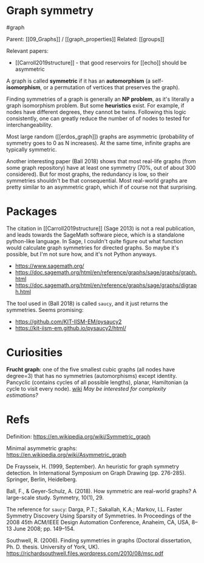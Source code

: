 # Graph symmetry

#graph

Parent: [[09_Graphs]] / [[graph_properties]]
Related: [[groups]]


Relevant papers:
* [[Carroll2019structure]] - that good reservoirs for [[echo]] should be asymmetric


A graph is called **symmetric** if it has an **automorphism** (a self-**isomorphism**, or a permutation of vertices that preserves the graph).

Finding symmetries of a graph is generally an **NP problem**, as it's literally a graph isomorphism problem. But some **heuristics** exist. For example, if nodes have different degrees, they cannot be twins. Following this logic consistently, one can greatly reduce the number of of nodes to tested for interchangeability.

Most large random ([[erdos_graph]]) graphs are asymmetric (probability of symmetry goes to 0 as N increases). At the same time, infinite graphs are typically symmetric.

Another interesting paper (Ball 2018) shows that most real-life graphs (from some graph repository) have at least one symmetry (70%, out of about 300 considered). But for most graphs, the redundancy is low, so their  symmetries shouldn't be that consequential. Most real-world graphs are pretty similar to an asymmetric graph, which if of course not that surprising.

# Packages

The citation in [[Carroll2019structure]] (Sage 2013) is not a real publication, and leads towards the SageMath software piece, which is a standalone python-like language. In Sage, I couldn't quite figure out what function would calculate graph symmetries for directed graphs. So maybe it's possible, but I'm not sure how, and it's not Python anyways.
* https://www.sagemath.org/
* https://doc.sagemath.org/html/en/reference/graphs/sage/graphs/graph.html
* https://doc.sagemath.org/html/en/reference/graphs/sage/graphs/digraph.html

The tool used in (Ball 2018) is called `saucy`, and it just returns the symmetries. Seems promising:
* https://github.com/KIT-IISM-EM/pysaucy2
* https://kit-iism-em.github.io/pysaucy2/html/

# Curiosities

**Frucht graph**: one of the five smallest cubic graphs (all nodes have degree=3) that has no symmetries (automorphisms) except identity. Pancyclic (contains cycles of all possible lengths), planar, Hamiltonian (a cycle to visit every node). [wiki](https://en.wikipedia.org/wiki/Frucht_graph) _May be interested for complexity estimations?_

# Refs

Definition:
https://en.wikipedia.org/wiki/Symmetric_graph

Minimal asymmetric graphs:
https://en.wikipedia.org/wiki/Asymmetric_graph

De Fraysseix, H. (1999, September). An heuristic for graph symmetry detection. In International Symposium on Graph Drawing (pp. 276-285). Springer, Berlin, Heidelberg.

Ball, F., & Geyer-Schulz, A. (2018). How symmetric are real-world graphs? A large-scale study. Symmetry, 10(1), 29.

The reference for `saucy`:
Darga, P.T.; Sakallah, K.A.; Markov, I.L. Faster Symmetry Discovery Using Sparsity of Symmetries.
In Proceedings of the 2008 45th ACM/IEEE Design Automation Conference, Anaheim, CA, USA,
8–13 June 2008; pp. 149–154.

Southwell, R. (2006). Finding symmetries in graphs (Doctoral dissertation, Ph. D. thesis. University of York, UK).
https://richardsouthwell.files.wordpress.com/2010/08/msc.pdf